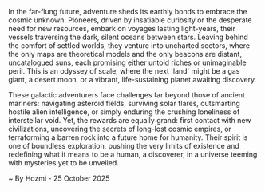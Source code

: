 
In the far-flung future, adventure sheds its earthly bonds to embrace the cosmic unknown. Pioneers, driven by insatiable curiosity or the desperate need for new resources, embark on voyages lasting light-years, their vessels traversing the dark, silent oceans between stars. Leaving behind the comfort of settled worlds, they venture into uncharted sectors, where the only maps are theoretical models and the only beacons are distant, uncatalogued suns, each promising either untold riches or unimaginable peril. This is an odyssey of scale, where the next 'land' might be a gas giant, a desert moon, or a vibrant, life-sustaining planet awaiting discovery.

These galactic adventurers face challenges far beyond those of ancient mariners: navigating asteroid fields, surviving solar flares, outsmarting hostile alien intelligence, or simply enduring the crushing loneliness of interstellar void. Yet, the rewards are equally grand: first contact with new civilizations, uncovering the secrets of long-lost cosmic empires, or terraforming a barren rock into a future home for humanity. Their spirit is one of boundless exploration, pushing the very limits of existence and redefining what it means to be a human, a discoverer, in a universe teeming with mysteries yet to be unveiled.

~ By Hozmi - 25 October 2025

